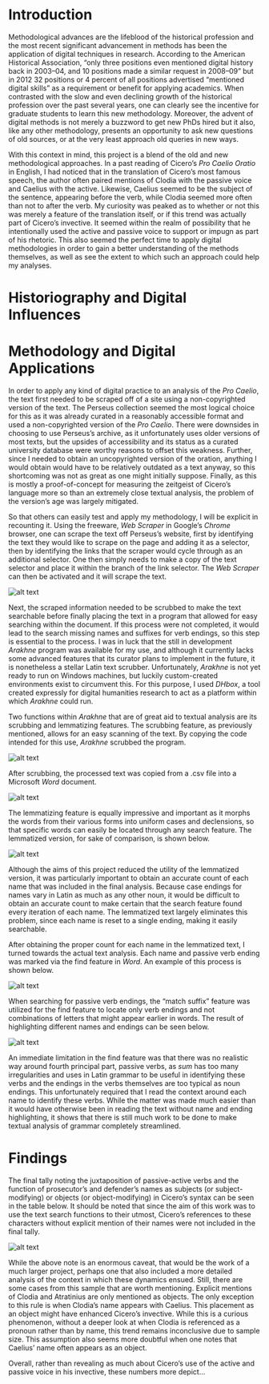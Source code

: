 # Introduction

Methodological advances are the lifeblood of the historical profession and the most recent significant advancement in methods has been the application of digital techniques in research.  According to the American Historical Association, “only three positions even mentioned digital history back in 2003–04, and 10 positions made a similar request in 2008–09” but in 2012 32 positions or 4 percent of all positions advertised “mentioned digital skills” as a requirement or benefit for applying academics.   When contrasted with the slow and even declining growth of the historical profession over the past several years, one can clearly see the incentive for graduate students to learn this new methodology. Moreover, the advent of digital methods is not merely a buzzword to get new PhDs hired but it also, like any other methodology, presents an opportunity to ask new questions of old sources, or at the very least approach old queries in new ways.

With this context in mind, this project is a blend of the old and new methodological approaches.  In a past reading of Cicero’s *Pro Caelio Oratio* in English, I had noticed that in the translation of Cicero’s most famous speech, the author often paired mentions of Clodia with the passive voice and Caelius with the active. Likewise, Caelius seemed to be the subject of the sentence, appearing before the verb, while Clodia seemed more often than not to after the verb.  My curiosity was peaked as to whether or not this was merely a feature of the translation itself, or if this trend was actually part of Cicero’s invective. It seemed within the realm of possibility that he intentionally used the active and passive voice to support or impugn as part of his rhetoric.  This also seemed the perfect time to apply digital methodologies in order to gain a better understanding of the methods themselves, as well as see the extent to which such an approach could help my analyses.

# Historiography and Digital Influences



# Methodology and Digital Applications

In order to apply any kind of digital practice to an analysis of the *Pro Caelio*, the text first needed to be scraped off of a site using a non-copyrighted version of the text.  The Perseus collection seemed the most logical choice for this as it was already curated in a reasonably accessible format and used a non-copyrighted version of the *Pro Caelio*.  There were downsides in choosing to use Perseus’s archive, as it unfortunately uses older versions of most texts, but the upsides of accessibility and its status as a curated university database were worthy reasons to offset this weakness. Further, since I needed to obtain an uncopyrighted version of the oration, anything I would obtain would have to be relatively outdated as a text anyway, so this shortcoming was not as great as one might initially suppose. Finally, as this is mostly a proof-of-concept for measuring the zeitgeist of Cicero’s language more so than an extremely close textual analysis, the problem of the version’s age was largely mitigated.

So that others can easily test and apply my methodology, I will be explicit in recounting it. Using the freeware, *Web Scraper* in Google’s *Chrome* browser, one can scrape the text off Perseus’s website, first by identifying the text they would like to scrape on the page and adding it as a selector, then by identifying the links that the scraper would cycle through as an additional selector. One then simply needs to make a copy of the text selector and place it within the branch of the link selector. The *Web Scraper* can then be activated and it will scrape the text.

![alt text](https://raw.githubusercontent.com/wedebrockm/hacking-history-project/master/docs/imgs/included/Pictures%20for%20Project/Picture1.jpg)

Next, the scraped information needed to be scrubbed to make the text searchable before finally placing the text in a program that allowed for easy searching within the document.  If this process were not completed, it would lead to the search missing names and suffixes for verb endings, so this step is essential to the process.  I was in luck that the still in development *Arakhne* program was available for my use, and although it currently lacks some advanced features that its curator plans to implement in the future, it is nonetheless a stellar Latin text scrubber.  Unfortunately, *Arakhne* is not yet ready to run on Windows machines, but luckily custom-created environments exist to circumvent this.  For this purpose, I used *DHbox*, a tool created expressly for digital humanities research to act as a platform within which *Arakhne* could run.

Two functions within *Arakhne* that are of great aid to textual analysis are its scrubbing and lemmatizing features.  The scrubbing feature, as previously mentioned, allows for an easy scanning of the text. By copying the code intended for this use, *Arakhne* scrubbed the program.

![alt text](https://raw.githubusercontent.com/wedebrockm/hacking-history-project/master/docs/imgs/included/Pictures%20for%20Project/Picture2.jpg)

After scrubbing, the processed text was copied from a .csv file into a Microsoft *Word* document.

![alt text](https://raw.githubusercontent.com/wedebrockm/hacking-history-project/master/docs/imgs/included/Pictures%20for%20Project/Picture3.jpg)

The lemmatizing feature is equally impressive and important as it morphs the words from their various forms into uniform cases and declensions, so that specific words can easily be located through any search feature. The lemmatized version, for sake of comparison, is shown below.

![alt text](https://raw.githubusercontent.com/wedebrockm/hacking-history-project/master/docs/imgs/included/Pictures%20for%20Project/Picture5.jpg)

Although the aims of this project reduced the utility of the lemmatized version, it was particularly important to obtain an accurate count of each name that was included in the final analysis. Because case endings for names vary in Latin as much as any other noun, it would be difficult to obtain an accurate count to make certain that the search feature found every iteration of each name. The lemmatized text largely eliminates this problem, since each name is reset to a single ending, making it easily searchable.

After obtaining the proper count for each name in the lemmatized text, I turned towards the actual text analysis.  Each name and passive verb ending was marked via the find feature in *Word*. An example of this process is shown below.

![alt text](https://raw.githubusercontent.com/wedebrockm/hacking-history-project/master/docs/imgs/included/Pictures%20for%20Project/Picture6.jpg)

When searching for passive verb endings, the “match suffix” feature was utilized for the find feature to locate only verb endings and not combinations of letters that might appear earlier in words.  The result of highlighting different names and endings can be seen below.

![alt text](https://raw.githubusercontent.com/wedebrockm/hacking-history-project/master/docs/imgs/included/Pictures%20for%20Project/Picture7.jpg)

An immediate limitation in the find feature was that there was no realistic way around fourth principal part, passive verbs, as *sum* has too many irregularities and uses in Latin grammar to be useful in identifying these verbs and the endings in the verbs themselves are too typical as noun endings. This unfortunately required that I read the context around each name to identify these verbs.  While the matter was made much easier than it would have otherwise been in reading the text without name and ending highlighting, it shows that there is still much work to be done to make textual analysis of grammar completely streamlined.

# Findings

The final tally noting the juxtaposition of passive-active verbs and the function of prosecutor’s and defender’s names as subjects (or subject-modifying) or objects (or object-modifying) in Cicero’s syntax can be seen in the table below.   It should be noted that since the aim of this work was to use the text search functions to their utmost, Cicero’s references to these characters without explicit mention of their names were not included in the final tally.

![alt text](https://raw.githubusercontent.com/wedebrockm/hacking-history-project/master/docs/imgs/included/Pictures%20for%20Project/Picture8.jpg)

While the above note is an enormous caveat, that would be the work of a much larger project, perhaps one that also included a more detailed analysis of the context in which these dynamics ensued.  Still, there are some cases from this sample that are worth mentioning.  Explicit mentions of Clodia and Atratinius are only mentioned as objects. The only exception to this rule is when Clodia’s name appears with Caelius.  This placement as an object might have enhanced Cicero’s invective.  While this is a curious phenomenon, without a deeper look at when Clodia is referenced as a pronoun rather than by name, this trend remains inconclusive due to sample size.  This assumption also seems more doubtful when one notes that Caelius’ name often appears as an object.

Overall, rather than revealing as much about Cicero’s use of the active and passive voice in his invective, these numbers more depict...
